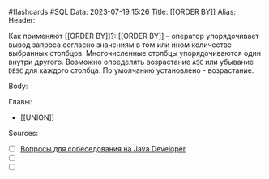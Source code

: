 #flashcards #SQL 
Data: 2023-07-19 15:26
Title: [[ORDER BY]]
Alias:
Header:

Как применяют [[ORDER BY]]?::[[ORDER BY]] – оператор упорядочивает вывод запроса согласно значениям в том или ином количестве выбранных столбцов. Многочисленные столбцы упорядочиваются один внутри другого. Возможно определять возрастание `ASC` или убывание `DESC` для каждого столбца. По умолчанию установлено - возрастание.
<!--SR:!2023-11-03,10,710-->


Body:






Главы:
- [[UNION]]


Sources:
- [ ] [Вопросы для собеседования на Java Developer](https://github.com/enhorse/java-interview/blob/master/README.md#%D0%9E%D0%9E%D0%9F)
- [ ] []()
- [ ] []()
